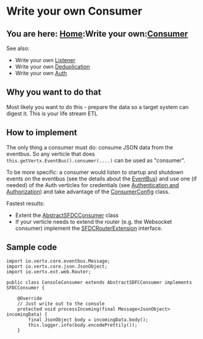 # Write your own Consumer

## You are here: [Home](/index.md):Write your own:[Consumer](consumer.md)

See also:
- Write your own [Listener](listener.md)
- Write your own [Deduplication](dedup.md)
- Write your own [Auth](auth.md)

## Why you want to do that
Most likely you want to do this - prepare the data so a target system can digest it. This is your life stream ETL

## How to implement

The only thing a consumer must do: consume JSON data from the eventbus. So any verticle that does `this.getVertx.EventBus().consumer(....)` can be used as "consumer".

To be more specific: a consumer would listen to startup and shutdown events on the eventbus (see the details about the [EventBus](/eventbus.md)) and use one (if needed) of the Auth verticles for credentials (see [Authentication and Authorization](/auth.md)) and take advantage of the [ConsumerConfig](https://github.com/Stwissel/vertx-sfdc-platformevents/blob/master/sfdc-core/src/main/java/net/wissel/salesforce/vertx/config/ConsumerConfig.java) class.

Fastest results:

- Extent the [AbstractSFDCConsumer](https://github.com/Stwissel/vertx-sfdc-platformevents/blob/master/sfdc-core/src/main/java/net/wissel/salesforce/vertx/consumer/AbstractSFDCConsumer.java) class
- If your verticle needs to extend the router (e.g. the Websocket consumer) implement the [SFDCRouterExtension](https://github.com/Stwissel/vertx-sfdc-platformevents/blob/master/sfdc-core/src/main/java/net/wissel/salesforce/vertx/SFDCRouterExtension.java) interface.

## Sample code

```
import io.vertx.core.eventbus.Message;
import io.vertx.core.json.JsonObject;
import io.vertx.ext.web.Router;

public class ConsoleConsumer extends AbstractSDFCConsumer implements SFDCConsumer {

    @Override
    // Just write out to the console
    protected void processIncoming(final Message<JsonObject> incomingData) {
        final JsonObject body = incomingData.body();
        this.logger.info(body.encodePrettily());
    }
```